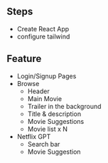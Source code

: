 ## Steps

- Create React App
- configure tailwind

## Feature

- Login/Signup Pages
- Browse
  - Header
  - Main Movie
  - Trailer in the background
  - Title & description
  - Movie Suggestions
  - Movie list x N
- Netflix GPT
  - Search bar
  - Movie Suggestion
